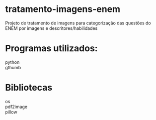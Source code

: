 # tratamento-imagens-enem
Projeto de tratamento de imagens para categorização das questões do ENEM por imagens e descritores/habilidades

# Programas utilizados:
python  
gthumb  

# Bibliotecas
os  
pdf2image  
pillow  